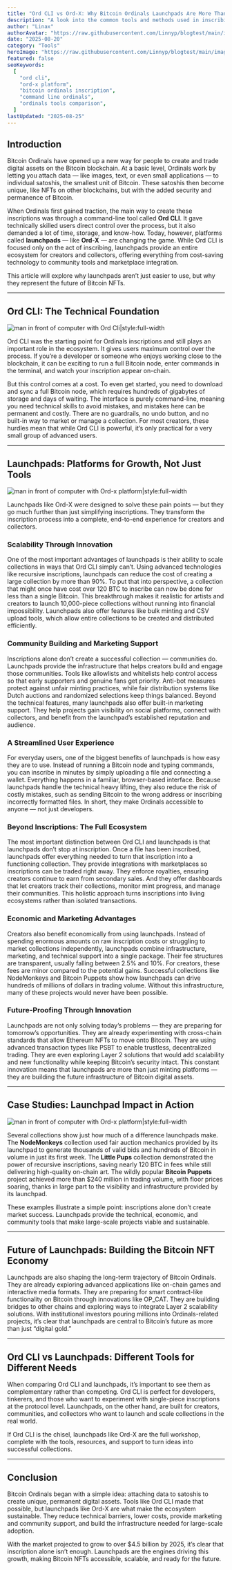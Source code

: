 ```yaml
---
title: "Ord CLI vs Ord-X: Why Bitcoin Ordinals Launchpads Are More Than Just Inscriptions"
description: "A look into the common tools and methods used in inscribing Ordinals and their ecosystem"
author: "Linax"
authorAvatar: "https://raw.githubusercontent.com/Linnyp/blogtest/main/images/avatars/linax.png"
date: "2025-08-20"
category: "Tools"
heroImage: "https://raw.githubusercontent.com/Linnyp/blogtest/main/images/heroes/ordorordx-long.png"
featured: false
seoKeywords:
  [
    "ord cli",
    "ord-x platform",
    "bitcoin ordinals inscription",
    "command line ordinals",
    "ordinals tools comparison",
  ]
lastUpdated: "2025-08-25"
---
```


## Introduction

Bitcoin Ordinals have opened up a new way for people to create and trade digital assets on the Bitcoin blockchain. At a basic level, Ordinals work by letting you attach data — like images, text, or even small applications — to individual satoshis, the smallest unit of Bitcoin. These satoshis then become unique, like NFTs on other blockchains, but with the added security and permanence of Bitcoin.

When Ordinals first gained traction, the main way to create these inscriptions was through a command-line tool called **Ord CLI**. It gave technically skilled users direct control over the process, but it also demanded a lot of time, storage, and know-how. Today, however, platforms called **launchpads** — like **Ord-X** — are changing the game. While Ord CLI is focused only on the act of inscribing, launchpads provide an entire ecosystem for creators and collectors, offering everything from cost-saving technology to community tools and marketplace integration.

This article will explore why launchpads aren’t just easier to use, but why they represent the future of Bitcoin NFTs.

---

## Ord CLI: The Technical Foundation

![man in front of computer with Ord Cli|style:full-width](https://raw.githubusercontent.com/Linnyp/blogtest/main/images/article/ordhard.png)

Ord CLI was the starting point for Ordinals inscriptions and still plays an important role in the ecosystem. It gives users maximum control over the process. If you’re a developer or someone who enjoys working close to the blockchain, it can be exciting to run a full Bitcoin node, enter commands in the terminal, and watch your inscription appear on-chain.

But this control comes at a cost. To even get started, you need to download and sync a full Bitcoin node, which requires hundreds of gigabytes of storage and days of waiting. The interface is purely command-line, meaning you need technical skills to avoid mistakes, and mistakes here can be permanent and costly. There are no guardrails, no undo button, and no built-in way to market or manage a collection. For most creators, these hurdles mean that while Ord CLI is powerful, it’s only practical for a very small group of advanced users.

---

## Launchpads: Platforms for Growth, Not Just Tools

![man in front of computer with Ord-x platform|style:full-width](https://raw.githubusercontent.com/Linnyp/blogtest/main/images/article/ordxeasy.png)

Launchpads like Ord-X were designed to solve these pain points — but they go much further than just simplifying inscriptions. They transform the inscription process into a complete, end-to-end experience for creators and collectors.

### Scalability Through Innovation

One of the most important advantages of launchpads is their ability to scale collections in ways that Ord CLI simply can’t. Using advanced technologies like recursive inscriptions, launchpads can reduce the cost of creating a large collection by more than 90%. To put that into perspective, a collection that might once have cost over 120 BTC to inscribe can now be done for less than a single Bitcoin. This breakthrough makes it realistic for artists and creators to launch 10,000-piece collections without running into financial impossibility. Launchpads also offer features like bulk minting and CSV upload tools, which allow entire collections to be created and distributed efficiently.

### Community Building and Marketing Support

Inscriptions alone don’t create a successful collection — communities do. Launchpads provide the infrastructure that helps creators build and engage those communities. Tools like allowlists and whitelists help control access so that early supporters and genuine fans get priority. Anti-bot measures protect against unfair minting practices, while fair distribution systems like Dutch auctions and randomized selections keep things balanced. Beyond the technical features, many launchpads also offer built-in marketing support. They help projects gain visibility on social platforms, connect with collectors, and benefit from the launchpad’s established reputation and audience.

### A Streamlined User Experience

For everyday users, one of the biggest benefits of launchpads is how easy they are to use. Instead of running a Bitcoin node and typing commands, you can inscribe in minutes by simply uploading a file and connecting a wallet. Everything happens in a familiar, browser-based interface. Because launchpads handle the technical heavy lifting, they also reduce the risk of costly mistakes, such as sending Bitcoin to the wrong address or inscribing incorrectly formatted files. In short, they make Ordinals accessible to anyone — not just developers.

### Beyond Inscriptions: The Full Ecosystem

The most important distinction between Ord CLI and launchpads is that launchpads don’t stop at inscription. Once a file has been inscribed, launchpads offer everything needed to turn that inscription into a functioning collection. They provide integrations with marketplaces so inscriptions can be traded right away. They enforce royalties, ensuring creators continue to earn from secondary sales. And they offer dashboards that let creators track their collections, monitor mint progress, and manage their communities. This holistic approach turns inscriptions into living ecosystems rather than isolated transactions.

### Economic and Marketing Advantages

Creators also benefit economically from using launchpads. Instead of spending enormous amounts on raw inscription costs or struggling to market collections independently, launchpads combine infrastructure, marketing, and technical support into a single package. Their fee structures are transparent, usually falling between 2.5% and 10%. For creators, these fees are minor compared to the potential gains. Successful collections like NodeMonkeys and Bitcoin Puppets show how launchpads can drive hundreds of millions of dollars in trading volume. Without this infrastructure, many of these projects would never have been possible.

### Future-Proofing Through Innovation

Launchpads are not only solving today’s problems — they are preparing for tomorrow’s opportunities. They are already experimenting with cross-chain standards that allow Ethereum NFTs to move onto Bitcoin. They are using advanced transaction types like PSBT to enable trustless, decentralized trading. They are even exploring Layer 2 solutions that would add scalability and new functionality while keeping Bitcoin’s security intact. This constant innovation means that launchpads are more than just minting platforms — they are building the future infrastructure of Bitcoin digital assets.

---

## Case Studies: Launchpad Impact in Action

![man in front of computer with Ord-x platform|style:full-width](https://raw.githubusercontent.com/Linnyp/blogtest/main/images/article/launchpadBenefits.png)

Several collections show just how much of a difference launchpads make. The **NodeMonkeys** collection used fair auction mechanics provided by its launchpad to generate thousands of valid bids and hundreds of Bitcoin in volume in just its first week. The **Little Pups** collection demonstrated the power of recursive inscriptions, saving nearly 120 BTC in fees while still delivering high-quality on-chain art. The wildly popular **Bitcoin Puppets** project achieved more than $240 million in trading volume, with floor prices soaring, thanks in large part to the visibility and infrastructure provided by its launchpad.

These examples illustrate a simple point: inscriptions alone don’t create market success. Launchpads provide the technical, economic, and community tools that make large-scale projects viable and sustainable.

---

## Future of Launchpads: Building the Bitcoin NFT Economy

Launchpads are also shaping the long-term trajectory of Bitcoin Ordinals. They are already exploring advanced applications like on-chain games and interactive media formats. They are preparing for smart contract-like functionality on Bitcoin through innovations like OP_CAT. They are building bridges to other chains and exploring ways to integrate Layer 2 scalability solutions. With institutional investors pouring millions into Ordinals-related projects, it’s clear that launchpads are central to Bitcoin’s future as more than just “digital gold.”

---

## Ord CLI vs Launchpads: Different Tools for Different Needs

When comparing Ord CLI and launchpads, it’s important to see them as complementary rather than competing. Ord CLI is perfect for developers, tinkerers, and those who want to experiment with single-piece inscriptions at the protocol level. Launchpads, on the other hand, are built for creators, communities, and collectors who want to launch and scale collections in the real world.

If Ord CLI is the chisel, launchpads like Ord-X are the full workshop, complete with the tools, resources, and support to turn ideas into successful collections.

---

## Conclusion

Bitcoin Ordinals began with a simple idea: attaching data to satoshis to create unique, permanent digital assets. Tools like Ord CLI made that possible, but launchpads like Ord-X are what make the ecosystem sustainable. They reduce technical barriers, lower costs, provide marketing and community support, and build the infrastructure needed for large-scale adoption.

With the market projected to grow to over $4.5 billion by 2025, it’s clear that inscription alone isn’t enough. Launchpads are the engines driving this growth, making Bitcoin NFTs accessible, scalable, and ready for the future.

